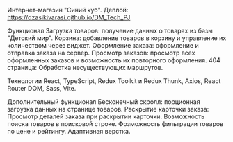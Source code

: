 Интернет-магазин "Синий куб".
Деплой: https://dzasikivarasi.github.io/DM_Tech_PJ

Функционал
Загрузка товаров: получение данных о товарах из базы "Детский мир".
Корзина: добавление товаров в корзину и управление их количеством через виджет.
Оформление заказа: оформление и отправка заказа на сервер.
Просмотр заказов: просмотр всех оформленных заказов и возможность их повторного оформления.
404 страница: Обработка несуществующих маршрутов.

Технологии
React, TypeScript, Redux Toolkit и Redux Thunk, Axios, React Router DOM, Sass, Vite.

Дополнительный функционал
Бесконечный скролл: порционная загрузка данных на странице товаров.
Раскрытие карточки заказа: Просмотр деталей заказа при раскрытии карточки.
Возможность поиска товаров в поисковой строке.
Фозможность фильтрации товаров по цене и рейтингу.
Адаптивная верстка.
